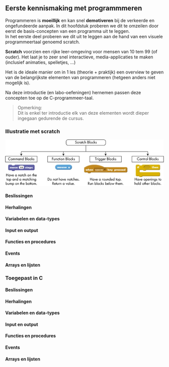 ## Eerste kennismaking met programmmeren

Programmeren is **moeillijk** en kan snel **demotiveren** bij de verkeerde en ongefundeerde aanpak.
In dit hoofdstuk proberen we dit te omzeilen door eerst de basis-concepten van een programma uit te leggen.  
In het eerste deel proberen we dit uit te leggen aan de hand van een visuele programmeertaal genoemd scratch.  

**Scratch** voorzien een rijke leer-omgeving voor mensen van 10 tem 99 (of ouder).
Het laat je to zeer snel interactieve, media-applicaties te maken (inclusief animaties, spelletjes, ...)  

Het is de ideale manier om in 1 les (theorie + praktijk) een overview te geven van de belangrijkste elementen van programmeren (hetgeen anders niet mogelijk is).  

Na deze introductie (en labo-oefeningen) hernemen passen deze concepten toe op de C-programmeer-taal.  

> Opmerking:  
Dit is enkel ter introductie elk van deze elementen wordt dieper ingegaan gedurende de cursus.

### Illustratie met scratch  

![Mogelijkheden met scratch](../pictures/scratch_code_bloks.png)

#### Beslissingen  
#### Herhalingen  
#### Variabelen en data-types  
#### Input en output  
#### Functies en procedures  
#### Events  
#### Arrays en lijsten  

### Toegepast in C  
#### Beslissingen  
#### Herhalingen  
#### Variabelen en data-types  
#### Input en output  
#### Functies en procedures  
#### Events  
#### Arrays en lijsten  
